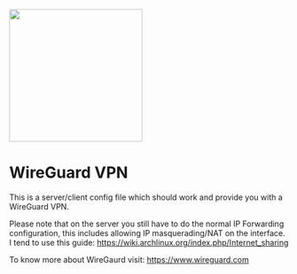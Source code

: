 <img src="https://www.wireguard.com/img/wireguard.svg" style="width:25vw;">
<h1> WireGuard VPN </h1>

This is a server/client config file which should work and provide you with a WireGuard VPN. 

Please note that on the server you still have to do the normal IP Forwarding configuration, this includes 
allowing IP masquerading/NAT on the interface. I tend to use this guide: 
https://wiki.archlinux.org/index.php/Internet_sharing

To know more about WireGaurd visit: https://www.wireguard.com

